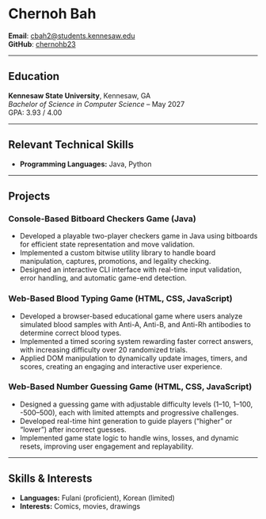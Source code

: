 
# Chernoh Bah  
**Email**: cbah2@students.kennesaw.edu   
**GitHub**: [chernohb23](https://github.com/chernohb23)

---  

## Education
**Kennesaw State University**, Kennesaw, GA  
_Bachelor of Science in Computer Science_ – May 2027  
GPA: 3.93 / 4.00

---  

## Relevant Technical Skills
- **Programming Languages:** Java, Python

---

## Projects
### Console-Based Bitboard Checkers Game (Java)
- Developed a playable two-player checkers game in Java using bitboards for efficient state representation and move validation.
- Implemented a custom bitwise utility library to handle board manipulation, captures, promotions, and legality checking.
- Designed an interactive CLI interface with real-time input validation, error handling, and automatic game-end detection.
### Web-Based Blood Typing Game (HTML, CSS, JavaScript)
- Developed a browser-based educational game where users analyze simulated blood samples with Anti-A, Anti-B, and Anti-Rh antibodies to determine correct blood types.
- Implemented a timed scoring system rewarding faster correct answers, with increasing difficulty over 20 randomized trials.
- Applied DOM manipulation to dynamically update images, timers, and scores, creating an engaging and interactive user experience.
### Web-Based Number Guessing Game (HTML, CSS, JavaScript)
- Designed a guessing game with adjustable difficulty levels (1–10, 1–100, -500–500), each with limited attempts and progressive challenges.
- Developed real-time hint generation to guide players (“higher” or “lower”) after incorrect guesses.
- Implemented game state logic to handle wins, losses, and dynamic resets, improving user engagement and replayability.

---  

## Skills & Interests
- **Languages:** Fulani (proficient), Korean (limited)
- **Interests:** Comics, movies, drawings